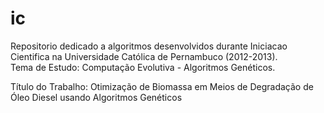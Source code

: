 ic
==

Repositorio dedicado a algoritmos desenvolvidos durante Iniciacao Cientifica na Universidade Católica de Pernambuco (2012-2013).  
Tema de Estudo: Computação Evolutiva - Algoritmos Genéticos.  

Título do Trabalho: Otimização de Biomassa em Meios de Degradação de Óleo Diesel usando Algoritmos Genéticos